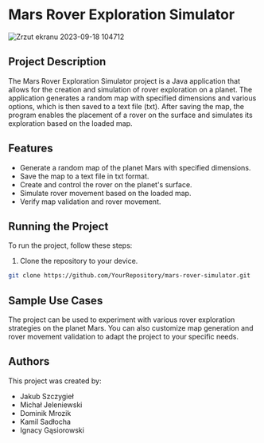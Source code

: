 # Mars Rover Exploration Simulator


![Zrzut ekranu 2023-09-18 104712](https://github.com/Szczygiel29/mars-exploration/assets/116550165/181adb87-30ee-423d-9d30-6d12d3ef81b6)


## Project Description

The Mars Rover Exploration Simulator project is a Java application that allows for the creation and simulation of rover exploration on a planet. 
The application generates a random map with specified dimensions and various options, which is then saved to a text file (txt).
After saving the map, the program enables the placement of a rover on the surface and simulates its exploration based on the loaded map.

## Features

- Generate a random map of the planet Mars with specified dimensions.
- Save the map to a text file in txt format.
- Create and control the rover on the planet's surface.
- Simulate rover movement based on the loaded map.
- Verify map validation and rover movement.

## Running the Project

To run the project, follow these steps:

1. Clone the repository to your device.

```bash
git clone https://github.com/YourRepository/mars-rover-simulator.git
```

## Sample Use Cases

The project can be used to experiment with various rover exploration strategies on the planet Mars. 
You can also customize map generation and rover movement validation to adapt the project to your specific needs.

## Authors
This project was created by:
* Jakub Szczygieł
* Michał Jeleniewski
* Dominik Mrozik
* Kamil Sadłocha
* Ignacy Gąsiorowski

